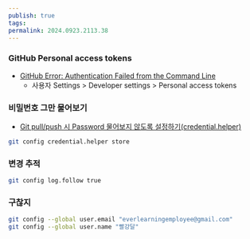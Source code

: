 ```yaml
---
publish: true
tags: 
permalink: 2024.0923.2113.38
---
```

### GitHub Personal access tokens
- [GitHub Error: Authentication Failed from the Command Line](https://medium.com/@ginnyfahs/github-error-authentication-failed-from-command-line-3a545bfd0ca8)
	- 사용자 Settings > Developer settings > Personal access tokens

### 비밀번호 그만 물어보기
- [Git pull/push 시 Password 물어보지 않도록 설정하기(credential.helper)](https://www.hahwul.com/2018/08/git-credential-helper.html)
```bash
git config credential.helper store
```
    
### 변경 추적    
```bash
git config log.follow true
```
    
### 구찮지    
```bash
git config --global user.email "everlearningemployee@gmail.com"
git config --global user.name "빨강달"
```
